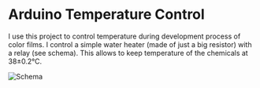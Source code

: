 Arduino Temperature Control
===========================

I use this project to control temperature during development process of color
films. I control a simple water heater (made of just a big resistor) with a
relay (see schema). This allows to keep temperature of the chemicals at
38±0.2°C.

![Schema](arduino-temperature-control/raw/master/sketch_photo_dev_bb.png "Schema")

